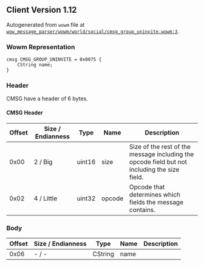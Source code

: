 ## Client Version 1.12

Autogenerated from `wowm` file at [`wow_message_parser/wowm/world/social/cmsg_group_uninvite.wowm:3`](https://github.com/gtker/wow_messages/tree/main/wow_message_parser/wowm/world/social/cmsg_group_uninvite.wowm#L3).

### Wowm Representation
```rust,ignore
cmsg CMSG_GROUP_UNINVITE = 0x0075 {
    CString name;
}
```
### Header
CMSG have a header of 6 bytes.

#### CMSG Header
| Offset | Size / Endianness | Type   | Name   | Description |
| ------ | ----------------- | ------ | ------ | ----------- |
| 0x00   | 2 / Big           | uint16 | size   | Size of the rest of the message including the opcode field but not including the size field.|
| 0x02   | 4 / Little        | uint32 | opcode | Opcode that determines which fields the message contains.|
### Body
| Offset | Size / Endianness | Type | Name | Description |
| ------ | ----------------- | ---- | ---- | ----------- |
| 0x06 | - / - | CString | name |  |
